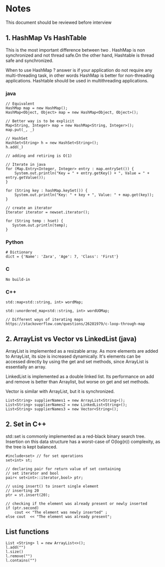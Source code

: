 # Notes

This document should be reviewed before interview

## 1. HashMap Vs HashTable

This is the most important difference between two . HashMap is non synchronized and not thread safe.On the other hand, Hashtable is thread safe and synchronized.

When to use HashMap ?  answer is if your application do not require any multi-threading task, in other words HashMap is better for non-threading applications. Hashtable should be used in multithreading applications.

### java

```
// Equivalent
HashMap map = new HashMap();
HashMap<Object, Object> map = new HashMap<Object, Object>();

// Better way is to be explicit
Map<String, Integer> map = new HashMap<String, Integer>();
map.put(_, _)

// HashSet
HashSet<String> h = new HashSet<String>();
h.add(_)

// adding and retiring is O(1)

// Iterate in java
for (Map.Entry<Integer, Integer> entry : map.entrySet()) {
    System.out.println("Key = " + entry.getKey() + ", Value = " + entry.getValue());
}

for (String key : hashMap.keySet()) {
    System.out.println("Key: " + key + ", Value: " + map.get(key));
}

// create an iterator
Iterator iterator = newset.iterator();

for (String temp : hset) {
   System.out.println(temp);
}
```


### Python
```
# Dictionary
dict = {'Name': 'Zara', 'Age': 7, 'Class': 'First'}
```


### C
```
No build-in
```

### C++
```
std::map<std::string, int> wordMap;

std::unordered_map<std::string, int> wordUOMap;

// Different ways of iterating maps
https://stackoverflow.com/questions/26281979/c-loop-through-map
```

## 2. ArrayList vs Vector vs LinkedList (java)

ArrayList is implemented as a resizable array. As more elements are added to ArrayList, its size is increased dynamically. It's elements can be accessed directly by using the get and set methods, since ArrayList is essentially an array.

LinkedList is implemented as a double linked list. Its performance on add and remove is better than Arraylist, but worse on get and set methods.

Vector is similar with ArrayList, but it is synchronized.

```
List<String> supplierNames1 = new ArrayList<String>();
List<String> supplierNames2 = new LinkedList<String>();
List<String> supplierNames3 = new Vector<String>();
```

## 2. Set in C++

std::set is commonly implemented as a red-black binary search tree. Insertion on this data structure has a worst-case of O(log(n)) complexity, as the tree is kept balanced.

```
#include<set> // for set operations
set<int> st;

// declaring pair for return value of set containing
// set iterator and bool
pair< set<int>::iterator,bool> ptr;

// using insert() to insert single element
// inserting 20
ptr = st.insert(20);

// checking if the element was already present or newly inserted
if (ptr.second)
    cout << "The element was newly inserted" ;
else cout  << "The element was already present";

```


## List functions

```
List <String> l = new ArrayList<>();
l.add("")
l.size()
l.remove("")
l.contains("")

```

